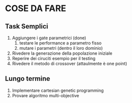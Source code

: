 # COSE DA FARE
## Task Semplici
1. Aggiungere i gate parametrici (done)
    1. testare le performance a parametro fisso  
    2. mutare i parametri (dentro il loro dominio)  
2. Rivedere la generazione della popolazione iniziale
3. Reperire dei ciruciti esempio per il testing
4. Rivedere il metodo di crossover (attaulmente è one point)

## Lungo termine
1. Implementare cartesian genetic programming
2. Provare algoritmo multi-objective